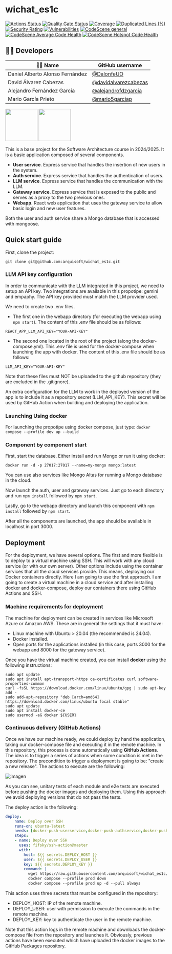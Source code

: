 # wichat_es1c
 
 [![Actions Status](https://github.com/arquisoft/wichat_es1c/workflows/CI%20for%20wichat_es1c/badge.svg)](https://github.com/arquisoft/wichat_es1c/actions)
 [![Quality Gate Status](https://sonarcloud.io/api/project_badges/measure?project=Arquisoft_wichat_es1c&metric=alert_status)](https://sonarcloud.io/summary/new_code?id=Arquisoft_wichat_es1c)
 [![Coverage](https://sonarcloud.io/api/project_badges/measure?project=Arquisoft_wichat_es1c&metric=coverage)](https://sonarcloud.io/summary/new_code?id=Arquisoft_wichat_es1c)
 [![Duplicated Lines (%)](https://sonarcloud.io/api/project_badges/measure?project=Arquisoft_wichat_es1c&metric=duplicated_lines_density)](https://sonarcloud.io/summary/new_code?id=Arquisoft_wichat_es1c)
 [![Security Rating](https://sonarcloud.io/api/project_badges/measure?project=Arquisoft_wichat_es1c&metric=security_rating)](https://sonarcloud.io/summary/new_code?id=Arquisoft_wichat_es1c)
 [![Vulnerabilities](https://sonarcloud.io/api/project_badges/measure?project=Arquisoft_wichat_es1c&metric=vulnerabilities)](https://sonarcloud.io/summary/new_code?id=Arquisoft_wichat_es1c)
 [![CodeScene general](https://codescene.io/images/analyzed-by-codescene-badge.svg)](https://codescene.io/projects/65367)
[![CodeScene Average Code Health](https://codescene.io/projects/65367/status-badges/average-code-health)](https://codescene.io/projects/65367)
[![CodeScene Hotspot Code Health](https://codescene.io/projects/65367/status-badges/hotspot-code-health)](https://codescene.io/projects/65367)

 ## 👨‍💻 Developers
 
 | 🧑‍💼 Name           | GitHub username |
 |-----------------|------------------|
 | Daniel Alberto Alonso Fernández    | [@DalonfeUO](https://github.com/DalonfeUO)|
 | David Álvarez Cabezas    | [@davidalvarezcabezas](https://github.com/davidalvarezcabezas)|
 | Alejandro Fernández García    | [@alejandrofdzgarcia](https://github.com/alejandrofdzgarcia)|
 | Mario García Prieto    | [@mario5garciap](https://github.com/mario5garciap)|
 
 <p float="left">
 <img src="https://blog.wildix.com/wp-content/uploads/2020/06/react-logo.jpg" height="100">
 <img src="https://miro.medium.com/max/365/1*Jr3NFSKTfQWRUyjblBSKeg.png" height="100">
 </p>
 
 This is a base project for the Software Architecture course in 2024/2025. It is a basic application composed of several components.
 
 - **User service**. Express service that handles the insertion of new users in the system.
 - **Auth service**. Express service that handles the authentication of users.
 - **LLM service**. Express service that handles the communication with the LLM.
 - **Gateway service**. Express service that is exposed to the public and serves as a proxy to the two previous ones.
 - **Webapp**. React web application that uses the gateway service to allow basic login and new user features.
 
 Both the user and auth service share a Mongo database that is accessed with mongoose.
 
 ## Quick start guide
 
 First, clone the project:
 
 ```git clone git@github.com:arquisoft/wichat_es1c.git```
 
 ### LLM API key configuration
 
 In order to communicate with the LLM integrated in this project, we need to setup an API key. Two integrations are available in this propotipe: gemini and empaphy. The API key provided must match the LLM provider used.
 
 We need to create two .env files. 
 - The first one in the webapp directory (for executing the webapp using ```npm start```). The content of this .env file should be as follows:
 ```
 REACT_APP_LLM_API_KEY="YOUR-API-KEY"
 ```
 - The second one located in the root of the project (along the docker-compose.yml). This .env file is used for the docker-compose when launching the app with docker. The content of this .env file should be as follows:
 ```
 LLM_API_KEY="YOUR-API-KEY"
 ```
 
 Note that these files must NOT be uploaded to the github repository (they are excluded in the .gitignore).
 
 An extra configuration for the LLM to work in the deployed version of the app is to include it as a repository secret (LLM_API_KEY). This secret will be used by GitHub Action when building and deploying the application.
 
 
 ### Launching Using docker
 For launching the propotipe using docker compose, just type:
 ```docker compose --profile dev up --build```
 
 ### Component by component start
 First, start the database. Either install and run Mongo or run it using docker:
 
 ```docker run -d -p 27017:27017 --name=my-mongo mongo:latest```
 
 You can use also services like Mongo Altas for running a Mongo database in the cloud.
 
 Now launch the auth, user and gateway services. Just go to each directory and run `npm install` followed by `npm start`.
 
 Lastly, go to the webapp directory and launch this component with `npm install` followed by `npm start`.
 
 After all the components are launched, the app should be available in localhost in port 3000.
 
 ## Deployment
 For the deployment, we have several options. The first and more flexible is to deploy to a virtual machine using SSH. This will work with any cloud service (or with our own server). Other options include using the container services that all the cloud services provide. This means, deploying our Docker containers directly. Here I am going to use the first approach. I am going to create a virtual machine in a cloud service and after installing docker and docker-compose, deploy our containers there using GitHub Actions and SSH.
 
 ### Machine requirements for deployment
 The machine for deployment can be created in services like Microsoft Azure or Amazon AWS. These are in general the settings that it must have:
 
 - Linux machine with Ubuntu > 20.04 (the recommended is 24.04).
 - Docker installed.
 - Open ports for the applications installed (in this case, ports 3000 for the webapp and 8000 for the gateway service).
 
 Once you have the virtual machine created, you can install **docker** using the following instructions:
 
 ```ssh
 sudo apt update
 sudo apt install apt-transport-https ca-certificates curl software-properties-common
 curl -fsSL https://download.docker.com/linux/ubuntu/gpg | sudo apt-key add -
 sudo add-apt-repository "deb [arch=amd64] https://download.docker.com/linux/ubuntu focal stable"
 sudo apt update
 sudo apt install docker-ce
 sudo usermod -aG docker ${USER}
 ```
 
 ### Continuous delivery (GitHub Actions)
 Once we have our machine ready, we could deploy by hand the application, taking our docker-compose file and executing it in the remote machine. In this repository, this process is done automatically using **GitHub Actions**. The idea is to trigger a series of actions when some condition is met in the repository. The precondition to trigger a deployment is going to be: "create a new release". The actions to execute are the following:
 
 ![imagen](https://github.com/user-attachments/assets/7ead6571-0f11-4070-8fe8-1bbc2e327ad2)
 
 
 As you can see, unitary tests of each module and e2e tests are executed before pushing the docker images and deploying them. Using this approach we avoid deploying versions that do not pass the tests.
 
 The deploy action is the following:
 
 ```yml
 deploy:
     name: Deploy over SSH
     runs-on: ubuntu-latest
     needs: [docker-push-userservice,docker-push-authservice,docker-push-llmservice,docker-push-gatewayservice,docker-push-webapp]
     steps:
     - name: Deploy over SSH
       uses: fifsky/ssh-action@master
       with:
         host: ${{ secrets.DEPLOY_HOST }}
         user: ${{ secrets.DEPLOY_USER }}
         key: ${{ secrets.DEPLOY_KEY }}
         command: |
           wget https://raw.githubusercontent.com/arquisoft/wichat_es1c/master/docker-compose.yml -O docker-compose.yml
           docker compose --profile prod down
           docker compose --profile prod up -d --pull always
 ```
 
 This action uses three secrets that must be configured in the repository:
 - DEPLOY_HOST: IP of the remote machine.
 - DEPLOY_USER: user with permission to execute the commands in the remote machine.
 - DEPLOY_KEY: key to authenticate the user in the remote machine.
 
 Note that this action logs in the remote machine and downloads the docker-compose file from the repository and launches it. Obviously, previous actions have been executed which have uploaded the docker images to the GitHub Packages repository.
 
